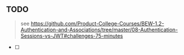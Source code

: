 ## TODO
> see https://github.com/Product-College-Courses/BEW-1.2-Authentication-and-Associations/tree/master/08-Authentication-Sessions-vs-JWT#challenges-75-minutes
- [ ]